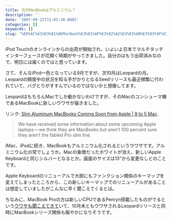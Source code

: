 ```yaml
---
title: 次のMacBookはアルミニウム？
description: ''
date: '2007-09-22T11:03:30.000Z'
categories: []
keywords: []
slug: "%E6%AC%A1%E3%81%AEMacBook%E3%81%AF%E3%82%A2%E3%83%AB%E3%83%9F%E3%83%8B%E3%82%A6%E3%83%A0%EF%BC%9F"
---
```

iPod Touchのオンラインからの出荷が開始され、いよいよ日本でマルチタッチインターフェースが花開く時期がやってきました。自分のはもう出荷済みなので、明日には届くのではと思っています。

さて、そんなiPod一色となっている9月ですが、次10月はLeopardの月。Leopardの開発中の状況を知る手がかりとなるSeedリリースも最近頻繁に行われていて、バグとりがすすんでいるのではないかと想像してます。

LeopardはもちろんMacでしか動かないわけですが、そのMacのコンシューマ機であるMacBookに新しいウワサが届きました。

リンク: [Slim Aluminum MacBooks Coming Soon from Apple | 9 to 5 Mac](http://9to5mac.com/apple-to-release-new-aluminum-macbooks-7456543 "Slim Aluminum MacBooks Coming Soon from Apple | 9 to 5 Mac").

> We have received some information about some upcoming Apple laptops — we think they are MacBooks but aren’t 100 percent sure they aren’t the fabled Pro slim line.

iMac、iPodに続き、MacBookもアルミニウム化されるというウワサです。アルミニウム化の常でしょうか。Macの象徴だったホワイトが消え、新しいApple Keyboardと同じシルバーとなるとか。画面のサイズは13"から変更なしとのことです。

Apple Keyboardのリニューアルで大胆にもファンクション関係のキーマップを変えてしまったところから、この新しいキーマップでのリニューアルがあることは想定していましたがこんなに早く聞こえてくるとは。

ちなみに、MacBook Proの方は新しいCPUであるPenryn搭載したものがでるという[ウワサも聞こえてきて](http://www.appleinsider.com/articles/07/09/19/next_gen_macbook_pro_penryn_chips_revealed.html)いて、10月末ともウワサされるLeopardリリースと同時にMacBookシリーズ関係も賑やかになりそうです。